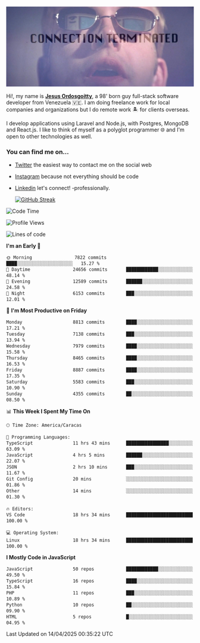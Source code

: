 ![hackers movie reference](./disconnected.jpg)

Hi!, my name is [**Jesus Ordosgoitty**](https://jodaz.dev), a 98' born guy full-stack software developer from Venezuela 🇻🇪. I am doing freelance work for local companies and organizations but I do remote work 🏝️ for clients overseas. 

I develop applications using Laravel and Node.js, with Postgres, MongoDB and React.js. I like to think of myself as a polyglot programmer 🌐 and I'm open to other technologies as well.

### You can find me on...

- [Twitter](https://twitter.com/jodaz_) the easiest way to contact me on the social web
- [Instagram](https://instagram.com/jodaz_) because not everything should be code
- [Linkedin](https://linkedin.com/in/jodaz) let's connect! -professionally.


    [![GitHub Streak](https://streak-stats.demolab.com?user=jodaz&theme=tokyonight)](https://git.io/streak-stats)

<!--START_SECTION:waka-->
![Code Time](http://img.shields.io/badge/Code%20Time-7%2C329%20hrs%2056%20mins-blue)

![Profile Views](http://img.shields.io/badge/Profile%20Views-0-blue)

![Lines of code](https://img.shields.io/badge/From%20Hello%20World%20I%27ve%20Written-83.6%20million%20lines%20of%20code-blue)

**I'm an Early 🐤** 

```text
🌞 Morning                7822 commits        ████░░░░░░░░░░░░░░░░░░░░░   15.27 % 
🌆 Daytime                24656 commits       ████████████░░░░░░░░░░░░░   48.14 % 
🌃 Evening                12589 commits       ██████░░░░░░░░░░░░░░░░░░░   24.58 % 
🌙 Night                  6153 commits        ███░░░░░░░░░░░░░░░░░░░░░░   12.01 % 
```
📅 **I'm Most Productive on Friday** 

```text
Monday                   8813 commits        ████░░░░░░░░░░░░░░░░░░░░░   17.21 % 
Tuesday                  7138 commits        ███░░░░░░░░░░░░░░░░░░░░░░   13.94 % 
Wednesday                7979 commits        ████░░░░░░░░░░░░░░░░░░░░░   15.58 % 
Thursday                 8465 commits        ████░░░░░░░░░░░░░░░░░░░░░   16.53 % 
Friday                   8887 commits        ████░░░░░░░░░░░░░░░░░░░░░   17.35 % 
Saturday                 5583 commits        ███░░░░░░░░░░░░░░░░░░░░░░   10.90 % 
Sunday                   4355 commits        ██░░░░░░░░░░░░░░░░░░░░░░░   08.50 % 
```


📊 **This Week I Spent My Time On** 

```text
🕑︎ Time Zone: America/Caracas

💬 Programming Languages: 
TypeScript               11 hrs 43 mins      ████████████████░░░░░░░░░   63.09 % 
JavaScript               4 hrs 5 mins        ██████░░░░░░░░░░░░░░░░░░░   22.07 % 
JSON                     2 hrs 10 mins       ███░░░░░░░░░░░░░░░░░░░░░░   11.67 % 
Git Config               20 mins             ░░░░░░░░░░░░░░░░░░░░░░░░░   01.86 % 
Other                    14 mins             ░░░░░░░░░░░░░░░░░░░░░░░░░   01.30 % 

🔥 Editors: 
VS Code                  18 hrs 34 mins      █████████████████████████   100.00 % 

💻 Operating System: 
Linux                    18 hrs 34 mins      █████████████████████████   100.00 % 
```

**I Mostly Code in JavaScript** 

```text
JavaScript               50 repos            ████████████░░░░░░░░░░░░░   49.50 % 
TypeScript               16 repos            ████░░░░░░░░░░░░░░░░░░░░░   15.84 % 
PHP                      11 repos            ███░░░░░░░░░░░░░░░░░░░░░░   10.89 % 
Python                   10 repos            ██░░░░░░░░░░░░░░░░░░░░░░░   09.90 % 
HTML                     5 repos             █░░░░░░░░░░░░░░░░░░░░░░░░   04.95 % 
```




 Last Updated on 14/04/2025 00:35:22 UTC
<!--END_SECTION:waka-->

